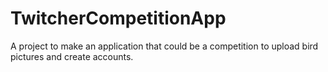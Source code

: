 # TwitcherCompetitionApp
 A project to make an application that could be a competition to upload bird pictures and create accounts.
